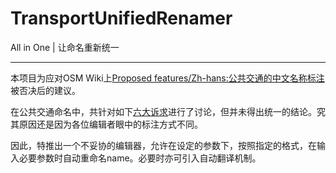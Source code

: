 # TransportUnifiedRenamer
All in One | 让命名重新统一


---

本项目为应对OSM Wiki上[Proposed features/Zh-hans:公共交通的中文名称标注](https://wiki.openstreetmap.org/wiki/Proposed_features/Zh-hans:%E5%85%AC%E5%85%B1%E4%BA%A4%E9%80%9A%E7%9A%84%E4%B8%AD%E6%96%87%E5%90%8D%E7%A7%B0%E6%A0%87%E6%B3%A8)被否决后的建议。

在公共交通命名中，共针对如下[六大诉求](https://wiki.openstreetmap.org/wiki/Talk:Proposed_features/Zh-hans:%E5%85%AC%E5%85%B1%E4%BA%A4%E9%80%9A%E7%9A%84%E4%B8%AD%E6%96%87%E5%90%8D%E7%A7%B0%E6%A0%87%E6%B3%A8#.E6.89.80.E8.AE.A8.E8.AE.BA.E7.9A.84.E9.97.AE.E9.A2.98)进行了讨论，但并未得出统一的结论。究其原因还是因为各位编辑者眼中的标注方式不同。

因此，特推出一个不妥协的编辑器，允许在设定的参数下，按照指定的格式，在输入必要参数时自动重命名name。必要时亦可引入自动翻译机制。